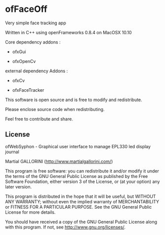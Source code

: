 ofFaceOff
==========

Very simple face tracking app

Written in C++ using openFrameworks 0.8.4 on MacOSX 10.10

Core dependency addons : 

- ofxGui

- ofxOpenCv

external dependency Addons : 

- ofxCv

- ofxFaceTracker



This software is open source and is free to modify and redistribute.

Please enclose source code when redistributing.

Feel free to contribute and share.

License
-------

ofWebSyphon - Graphical user interface to manage EPL330 led display journal

Martial GALLORINI (http://www.martialgallorini.com/)

This program is free software: you can redistribute it and/or modify
it under the terms of the GNU General Public License as published by
the Free Software Foundation, either version 3 of the License, or
(at your option) any later version.

This program is distributed in the hope that it will be useful,
but WITHOUT ANY WARRANTY; without even the implied warranty of
MERCHANTABILITY or FITNESS FOR A PARTICULAR PURPOSE. See the
GNU General Public License for more details.

You should have received a copy of the GNU General Public License 
along with this program.  If not, see <http://www.gnu.org/licenses/>.

